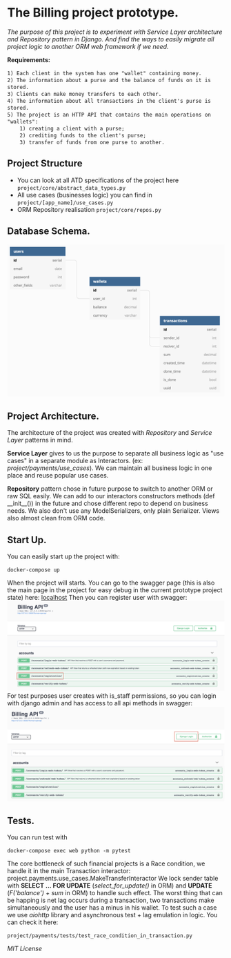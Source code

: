 # The Billing project prototype.

*The purpose of this project is to experiment with Service Layer architecture and Repository pattern in Django. And 
find the ways to easily migrate all project logic to another ORM web framework if we need.*

**Requirements:**
```
1) Each client in the system has one "wallet" containing money.
2) The information about a purse and the balance of funds on it is stored.
3) Clients can make money transfers to each other.
4) The information about all transactions in the client's purse is stored.
5) The project is an HTTP API that contains the main operations on
"wallets":
    1) creating a client with a purse;
    2) crediting funds to the client's purse;
    3) transfer of funds from one purse to another.
```

## Project Structure

- You can look at all ATD specifications of the project here `project/core/abstract_data_types.py`
- All use cases (businesses logic) you can find in `project/[app_name]/use_cases.py`
- ORM Repository realisation `project/core/repos.py`

## Database Schema.

![](docs/final_base_schema.png)

## Project Architecture.

The architecture of the project was created with *Repository* and *Service Layer* patterns in mind.

**Service Layer** gives to us the purpose to separate all business logic as "use cases" in a separate module as Interactors. 
(ex: *project/payments/use_cases*). We can maintain all business logic in one place and reuse popular use cases.

**Repository** pattern chose in future purpose to switch to another ORM or raw SQL easily. We can add to our interactors 
constructors methods (def \_\_init__()) in the future and chose different repo to depend on business needs. 
We also don't use any ModelSerializers, only plain Serializer. Views also almost clean from ORM code.

## Start Up.

You can easily start up the project with:
```
docker-compose up
```
When the project will starts. You can go to the swagger page 
(this is also the main page in the project for easy debug in the current prototype project state) 
here: [localhost](http://localhost)
Then you can register user with swagger:
![](docs/registration.png)
For test purposes user creates with is_staff permissions, so you can login with django admin and has access to all api 
methods in swagger:
![](docs/login.png)

## Tests.

You can run test with
```
docker-compose exec web python -m pytest
```
The core bottleneck of such financial projects is a Race condition, we handle it in the main Transaction interactor:
project.payments.use_cases.MakeTransferInteractor
We lock sender table with **SELECT ... FOR UPDATE** (*select_for_update()* in ORM) and **UPDATE** (*F('balance') + sum* in ORM) to 
handle such effect. The worst thing that can be happing is net lag occurs during a transaction, two transactions make 
simultaneously and the user has a minus in his wallet. To test such a case we use *aiohttp* library and asynchronous 
test + lag emulation in logic. You can check it here:
```
project/payments/tests/test_race_condition_in_transaction.py
```

*MIT License*